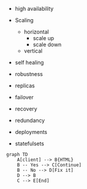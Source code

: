 - high availability
- Scaling
  - horizontal
    - scale up
    - scale down
  - vertical

- self healing
- robustness
- replicas
- failover
- recovery
- redundancy

- deployments
- statefulsets


```mermaid
graph TD
    A[client] --> B{HTML}
    B -- Yes --> C[Continue]
    B -- No --> D[Fix it]
    D --> B
    C --> E[End]

